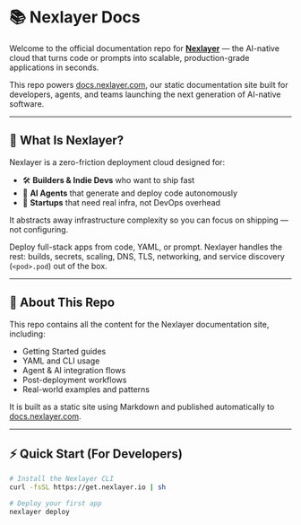 # 📚 Nexlayer Docs

Welcome to the official documentation repo for **[Nexlayer](https://nexlayer.com)** — the AI-native cloud that turns code or prompts into scalable, production-grade applications in seconds.

This repo powers [docs.nexlayer.com](https://docs.nexlayer.com), our static documentation site built for developers, agents, and teams launching the next generation of AI-native software.

---

## 🧠 What Is Nexlayer?

Nexlayer is a zero-friction deployment cloud designed for:

- 🛠️ **Builders & Indie Devs** who want to ship fast  
- 🤖 **AI Agents** that generate and deploy code autonomously  
- 🚀 **Startups** that need real infra, not DevOps overhead  

It abstracts away infrastructure complexity so you can focus on shipping — not configuring.

Deploy full-stack apps from code, YAML, or prompt. Nexlayer handles the rest: builds, secrets, scaling, DNS, TLS, networking, and service discovery (`<pod>.pod`) out of the box.

---

## 🧭 About This Repo

This repo contains all the content for the Nexlayer documentation site, including:

- Getting Started guides
- YAML and CLI usage
- Agent & AI integration flows
- Post-deployment workflows
- Real-world examples and patterns

It is built as a static site using Markdown and published automatically to [docs.nexlayer.com](https://docs.nexlayer.com).

---

## ⚡️ Quick Start (For Developers)

```bash
# Install the Nexlayer CLI
curl -fsSL https://get.nexlayer.io | sh

# Deploy your first app
nexlayer deploy
